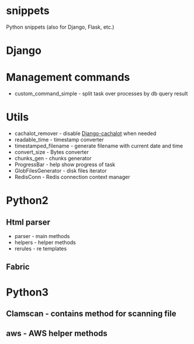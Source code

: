 # snippets
Python snippets (also for Django, Flask, etc.)

# Django

# Management commands
* custom_command_simple - split task over processes by db query result

# Utils
* cachalot_remover - disable [Django-cachalot](https://github.com/noripyt/django-cachalot) when needed
* readable_time - timestamp converter
* timestamped_filename - generate filename with current date and time
* convert_size - Bytes converter
* chunks_gen - chunks generator
* ProgressBar - help show progress of task
* GlobFilesGenerator - disk files iterator
* RedisConn - Redis connection context manager

# Python2

## Html parser
* parser - main methods
* helpers - helper methods
* rerules - re templates

## Fabric

# Python3

## Clamscan - contains method for scanning file
## aws - AWS helper methods
